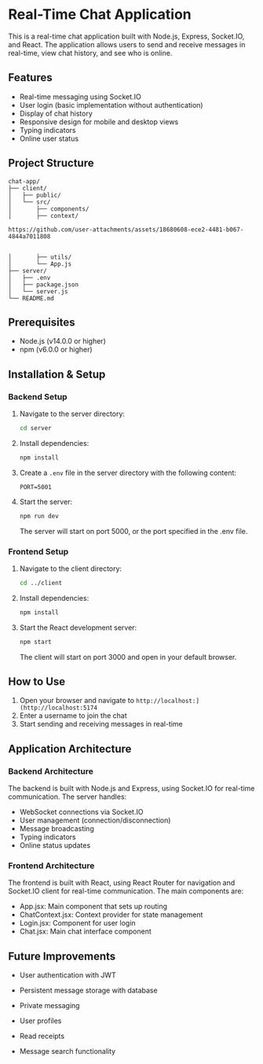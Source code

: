 


# Real-Time Chat Application

This is a real-time chat application built with Node.js, Express, Socket.IO, and React. The application allows users to send and receive messages in real-time, view chat history, and see who is online.

## Features

- Real-time messaging using Socket.IO
- User login (basic implementation without authentication)
- Display of chat history
- Responsive design for mobile and desktop views
- Typing indicators
- Online user status

## Project Structure

```
chat-app/
├── client/             
│   ├── public/
│   └── src/
│       ├── components/ 
│       ├── context/   

https://github.com/user-attachments/assets/18680608-ece2-4481-b067-4844a7011808


│       ├── utils/      
│       └── App.js      
├── server/             
│   ├── .env            
│   ├── package.json    
│   └── server.js       
└── README.md           
```

## Prerequisites

- Node.js (v14.0.0 or higher)
- npm (v6.0.0 or higher)

## Installation & Setup

### Backend Setup

1. Navigate to the server directory:
   ```bash
   cd server
   ```

2. Install dependencies:
   ```bash
   npm install
   ```

3. Create a `.env` file in the server directory with the following content:
   ```
   PORT=5001
   ```

4. Start the server:
   ```bash
   npm run dev
   ```
   The server will start on port 5000, or the port specified in the .env file.

### Frontend Setup

1. Navigate to the client directory:
   ```bash
   cd ../client
   ```

2. Install dependencies:
   ```bash
   npm install
   ```

3. Start the React development server:
   ```bash
   npm start
   ```
   The client will start on port 3000 and open in your default browser.

## How to Use

1. Open your browser and navigate to `http://localhost:](http://localhost:5174`
2. Enter a username to join the chat
3. Start sending and receiving messages in real-time

## Application Architecture

### Backend Architecture

The backend is built with Node.js and Express, using Socket.IO for real-time communication. The server handles:

- WebSocket connections via Socket.IO
- User management (connection/disconnection)
- Message broadcasting
- Typing indicators
- Online status updates

### Frontend Architecture

The frontend is built with React, using React Router for navigation and Socket.IO client for real-time communication. The main components are:

- App.jsx: Main component that sets up routing
- ChatContext.jsx: Context provider for state management
- Login.jsx: Component for user login
- Chat.jsx: Main chat interface component

## Future Improvements

- User authentication with JWT
- Persistent message storage with database




- Private messaging
- User profiles
- Read receipts
- Message search functionality
